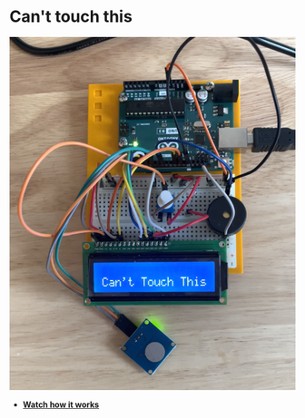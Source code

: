 # Can't touch this 

![Can't Touch This](mchammer/images/hammertime.png)



- **[ Watch how it works](https://www.instagram.com/reel/DC7EaHHRhwY/?utm_source=ig_web_copy_link&igsh=MzRlODBiNWFlZA==)** 

